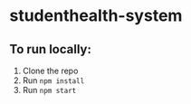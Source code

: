 # studenthealth-system

## To run locally:
1. Clone the repo
2. Run `npm install`
3. Run `npm start`
